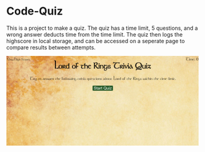 # Code-Quiz

This is a project to make a quiz. The quiz has a time limit, 5 questions, and a wrong answer deducts time from the time limit. The quiz then logs the highscore in local storage, and can be accessed on a seperate page to compare results between attempts.



![Screenshot](./assets/img/readme-screenshot.png)